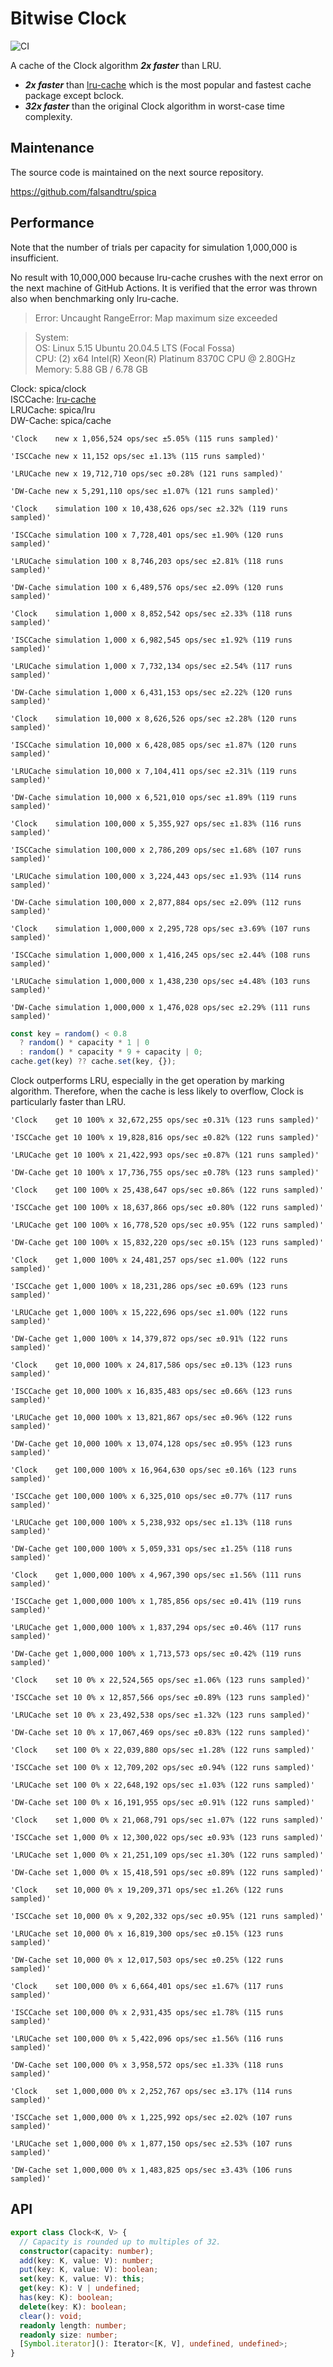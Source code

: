 # Bitwise Clock

![CI](https://github.com/falsandtru/bclock/workflows/CI/badge.svg)

A cache of the Clock algorithm ***2x faster*** than LRU.

- ***2x faster*** than [lru-cache](https://www.npmjs.com/package/lru-cache) which is the most popular and fastest cache package except bclock.
- ***32x faster*** than the original Clock algorithm in worst-case time complexity.

## Maintenance

The source code is maintained on the next source repository.

https://github.com/falsandtru/spica

## Performance

Note that the number of trials per capacity for simulation 1,000,000 is insufficient.

No result with 10,000,000 because lru-cache crushes with the next error on the next machine of GitHub Actions.
It is verified that the error was thrown also when benchmarking only lru-cache.

> Error: Uncaught RangeError: Map maximum size exceeded

> System:<br>
  OS: Linux 5.15 Ubuntu 20.04.5 LTS (Focal Fossa)<br>
  CPU: (2) x64 Intel(R) Xeon(R) Platinum 8370C CPU @ 2.80GHz<br>
  Memory: 5.88 GB / 6.78 GB


Clock: spica/clock<br>
ISCCache: [lru-cache](https://www.npmjs.com/package/lru-cache)<br>
LRUCache: spica/lru<br>
DW-Cache: spica/cache<br>

```
'Clock    new x 1,056,524 ops/sec ±5.05% (115 runs sampled)'

'ISCCache new x 11,152 ops/sec ±1.13% (115 runs sampled)'

'LRUCache new x 19,712,710 ops/sec ±0.28% (121 runs sampled)'

'DW-Cache new x 5,291,110 ops/sec ±1.07% (121 runs sampled)'

'Clock    simulation 100 x 10,438,626 ops/sec ±2.32% (119 runs sampled)'

'ISCCache simulation 100 x 7,728,401 ops/sec ±1.90% (120 runs sampled)'

'LRUCache simulation 100 x 8,746,203 ops/sec ±2.81% (118 runs sampled)'

'DW-Cache simulation 100 x 6,489,576 ops/sec ±2.09% (120 runs sampled)'

'Clock    simulation 1,000 x 8,852,542 ops/sec ±2.33% (118 runs sampled)'

'ISCCache simulation 1,000 x 6,982,545 ops/sec ±1.92% (119 runs sampled)'

'LRUCache simulation 1,000 x 7,732,134 ops/sec ±2.54% (117 runs sampled)'

'DW-Cache simulation 1,000 x 6,431,153 ops/sec ±2.22% (120 runs sampled)'

'Clock    simulation 10,000 x 8,626,526 ops/sec ±2.28% (120 runs sampled)'

'ISCCache simulation 10,000 x 6,428,085 ops/sec ±1.87% (120 runs sampled)'

'LRUCache simulation 10,000 x 7,104,411 ops/sec ±2.31% (119 runs sampled)'

'DW-Cache simulation 10,000 x 6,521,010 ops/sec ±1.89% (119 runs sampled)'

'Clock    simulation 100,000 x 5,355,927 ops/sec ±1.83% (116 runs sampled)'

'ISCCache simulation 100,000 x 2,786,209 ops/sec ±1.68% (107 runs sampled)'

'LRUCache simulation 100,000 x 3,224,443 ops/sec ±1.93% (114 runs sampled)'

'DW-Cache simulation 100,000 x 2,877,884 ops/sec ±2.09% (112 runs sampled)'

'Clock    simulation 1,000,000 x 2,295,728 ops/sec ±3.69% (107 runs sampled)'

'ISCCache simulation 1,000,000 x 1,416,245 ops/sec ±2.44% (108 runs sampled)'

'LRUCache simulation 1,000,000 x 1,438,230 ops/sec ±4.48% (103 runs sampled)'

'DW-Cache simulation 1,000,000 x 1,476,028 ops/sec ±2.29% (111 runs sampled)'
```

```ts
const key = random() < 0.8
  ? random() * capacity * 1 | 0
  : random() * capacity * 9 + capacity | 0;
cache.get(key) ?? cache.set(key, {});
```

Clock outperforms LRU, especially in the get operation by marking algorithm.
Therefore, when the cache is less likely to overflow, Clock is particularly faster than LRU.

```
'Clock    get 10 100% x 32,672,255 ops/sec ±0.31% (123 runs sampled)'

'ISCCache get 10 100% x 19,828,816 ops/sec ±0.82% (122 runs sampled)'

'LRUCache get 10 100% x 21,422,993 ops/sec ±0.87% (121 runs sampled)'

'DW-Cache get 10 100% x 17,736,755 ops/sec ±0.78% (123 runs sampled)'

'Clock    get 100 100% x 25,438,647 ops/sec ±0.86% (122 runs sampled)'

'ISCCache get 100 100% x 18,637,866 ops/sec ±0.80% (122 runs sampled)'

'LRUCache get 100 100% x 16,778,520 ops/sec ±0.95% (122 runs sampled)'

'DW-Cache get 100 100% x 15,832,220 ops/sec ±0.15% (123 runs sampled)'

'Clock    get 1,000 100% x 24,481,257 ops/sec ±1.00% (122 runs sampled)'

'ISCCache get 1,000 100% x 18,231,286 ops/sec ±0.69% (123 runs sampled)'

'LRUCache get 1,000 100% x 15,222,696 ops/sec ±1.00% (122 runs sampled)'

'DW-Cache get 1,000 100% x 14,379,872 ops/sec ±0.91% (122 runs sampled)'

'Clock    get 10,000 100% x 24,817,586 ops/sec ±0.13% (123 runs sampled)'

'ISCCache get 10,000 100% x 16,835,483 ops/sec ±0.66% (123 runs sampled)'

'LRUCache get 10,000 100% x 13,821,867 ops/sec ±0.96% (122 runs sampled)'

'DW-Cache get 10,000 100% x 13,074,128 ops/sec ±0.95% (123 runs sampled)'

'Clock    get 100,000 100% x 16,964,630 ops/sec ±0.16% (123 runs sampled)'

'ISCCache get 100,000 100% x 6,325,010 ops/sec ±0.77% (117 runs sampled)'

'LRUCache get 100,000 100% x 5,238,932 ops/sec ±1.13% (118 runs sampled)'

'DW-Cache get 100,000 100% x 5,059,331 ops/sec ±1.25% (118 runs sampled)'

'Clock    get 1,000,000 100% x 4,967,390 ops/sec ±1.56% (111 runs sampled)'

'ISCCache get 1,000,000 100% x 1,785,856 ops/sec ±0.41% (119 runs sampled)'

'LRUCache get 1,000,000 100% x 1,837,294 ops/sec ±0.46% (117 runs sampled)'

'DW-Cache get 1,000,000 100% x 1,713,573 ops/sec ±0.42% (119 runs sampled)'

'Clock    set 10 0% x 22,524,565 ops/sec ±1.06% (123 runs sampled)'

'ISCCache set 10 0% x 12,857,566 ops/sec ±0.89% (123 runs sampled)'

'LRUCache set 10 0% x 23,492,538 ops/sec ±1.32% (123 runs sampled)'

'DW-Cache set 10 0% x 17,067,469 ops/sec ±0.83% (122 runs sampled)'

'Clock    set 100 0% x 22,039,880 ops/sec ±1.28% (122 runs sampled)'

'ISCCache set 100 0% x 12,709,202 ops/sec ±0.94% (122 runs sampled)'

'LRUCache set 100 0% x 22,648,192 ops/sec ±1.03% (122 runs sampled)'

'DW-Cache set 100 0% x 16,191,955 ops/sec ±0.91% (122 runs sampled)'

'Clock    set 1,000 0% x 21,068,791 ops/sec ±1.07% (122 runs sampled)'

'ISCCache set 1,000 0% x 12,300,022 ops/sec ±0.93% (123 runs sampled)'

'LRUCache set 1,000 0% x 21,251,109 ops/sec ±1.30% (122 runs sampled)'

'DW-Cache set 1,000 0% x 15,418,591 ops/sec ±0.89% (122 runs sampled)'

'Clock    set 10,000 0% x 19,209,371 ops/sec ±1.26% (122 runs sampled)'

'ISCCache set 10,000 0% x 9,202,332 ops/sec ±0.95% (121 runs sampled)'

'LRUCache set 10,000 0% x 16,819,300 ops/sec ±0.15% (123 runs sampled)'

'DW-Cache set 10,000 0% x 12,017,503 ops/sec ±0.25% (122 runs sampled)'

'Clock    set 100,000 0% x 6,664,401 ops/sec ±1.67% (117 runs sampled)'

'ISCCache set 100,000 0% x 2,931,435 ops/sec ±1.78% (115 runs sampled)'

'LRUCache set 100,000 0% x 5,422,096 ops/sec ±1.56% (116 runs sampled)'

'DW-Cache set 100,000 0% x 3,958,572 ops/sec ±1.33% (118 runs sampled)'

'Clock    set 1,000,000 0% x 2,252,767 ops/sec ±3.17% (114 runs sampled)'

'ISCCache set 1,000,000 0% x 1,225,992 ops/sec ±2.02% (107 runs sampled)'

'LRUCache set 1,000,000 0% x 1,877,150 ops/sec ±2.53% (107 runs sampled)'

'DW-Cache set 1,000,000 0% x 1,483,825 ops/sec ±3.43% (106 runs sampled)'
```

## API

```ts
export class Clock<K, V> {
  // Capacity is rounded up to multiples of 32.
  constructor(capacity: number);
  add(key: K, value: V): number;
  put(key: K, value: V): boolean;
  set(key: K, value: V): this;
  get(key: K): V | undefined;
  has(key: K): boolean;
  delete(key: K): boolean;
  clear(): void;
  readonly length: number;
  readonly size: number;
  [Symbol.iterator](): Iterator<[K, V], undefined, undefined>;
}
```
